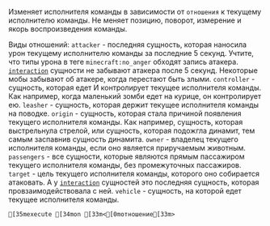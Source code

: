 Изменяет исполнителя команды в зависимости от `отношения` к текущему исполнителю команды. Не меняет позицию, поворот, измерение и якорь воспроизведения команды.

Виды отношений:
`attacker` - последняя сущность, которая наносила урон текущему исполнителю команды за последние 5 секунд. Учтите, что типы урона в теге `minecraft:no_anger` обходят запись атакера. [`interaction`](https://minecraft.wiki/w/Interaction) сущности не забывают атакера после 5 секунд. Некоторые мобы забывают об атакере, когда перестают быть злыми.
`controller` - сущность, которая едет И контролирует текущее исполнителя команды. Как например, когда маленький зомби едет на курице, он контролирует ею.
`leasher` - сущность, которая держит текущее исполнителя команды на поводке.
`origin` - сущность, которая стала причиной появления текущего исполнителя команды. Как например, сущность, которая выстрельнула стрелой, или сущность, которая подожгла динамит, тем самым заспавнив сущность динамита.
`owner` - владелец текущего исполнителя команды, если оно является приручаемым животным.
`passengers` - все сущности, которые являются прямым пассажиром текущего исполнителя команды, без промежуточных пассажиров.
`target` - цель текущего исполнителя команды, которого оно собирается атаковать. А у [`interaction`](https://minecraft.wiki/w/Interaction) сущностей это последняя сущность, которая провзаимодействовала с ней. 
`vehicle` - сущность, на которой едет текущее исполнителя команды.
```ansi
[35mexecute [34mon [33m<[0mотношение[33m>
```
